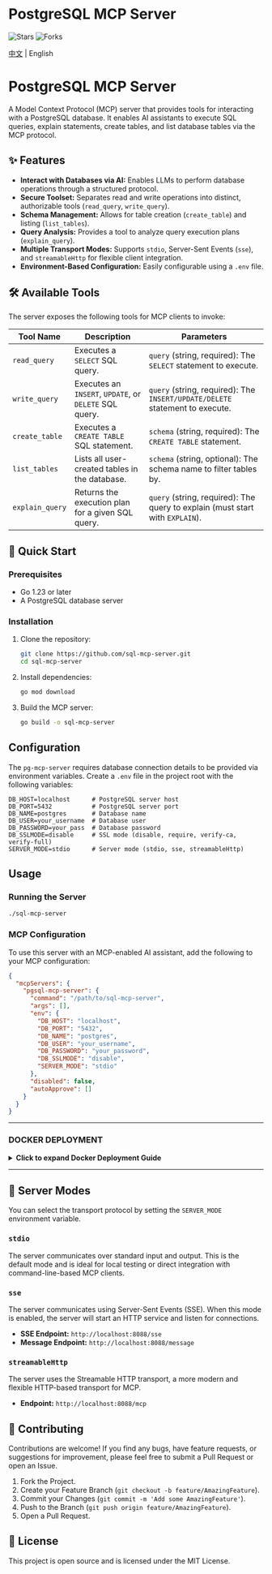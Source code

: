 # PostgreSQL MCP Server
![Stars](https://img.shields.io/github/stars/leixiaotian1/pgsql-mcp-server)
![Forks](https://img.shields.io/github/forks/leixiaotian1/pgsql-mcp-server)

[中文](readme_zh_CH.md) | English

# PostgreSQL MCP Server

A Model Context Protocol (MCP) server that provides tools for interacting with a PostgreSQL database. It enables AI assistants to execute SQL queries, explain statements, create tables, and list database tables via the MCP protocol.

## ✨ Features

*   **Interact with Databases via AI:** Enables LLMs to perform database operations through a structured protocol.
*   **Secure Toolset:** Separates read and write operations into distinct, authorizable tools (`read_query`, `write_query`).
*   **Schema Management:** Allows for table creation (`create_table`) and listing (`list_tables`).
*   **Query Analysis:** Provides a tool to analyze query execution plans (`explain_query`).
*   **Multiple Transport Modes:** Supports `stdio`, Server-Sent Events (`sse`), and `streamableHttp` for flexible client integration.
*   **Environment-Based Configuration:** Easily configurable using a `.env` file.

## 🛠️ Available Tools

The server exposes the following tools for MCP clients to invoke:

| Tool Name       | Description                                                | Parameters                                                                   |
| --------------- | ---------------------------------------------------------- | ---------------------------------------------------------------------------- |
| `read_query`    | Executes a `SELECT` SQL query.                             | `query` (string, required): The `SELECT` statement to execute.               |
| `write_query`   | Executes an `INSERT`, `UPDATE`, or `DELETE` SQL query.     | `query` (string, required): The `INSERT/UPDATE/DELETE` statement to execute. |
| `create_table`  | Executes a `CREATE TABLE` SQL statement.                   | `schema` (string, required): The `CREATE TABLE` statement.                   |
| `list_tables`   | Lists all user-created tables in the database.             | `schema` (string, optional): The schema name to filter tables by.            |
| `explain_query` | Returns the execution plan for a given SQL query.          | `query` (string, required): The query to explain (must start with `EXPLAIN`).|

## 🚀 Quick Start

### Prerequisites

- Go 1.23 or later
- A PostgreSQL database server

### Installation

1. Clone the repository:
   ```bash
   git clone https://github.com/sql-mcp-server.git
   cd sql-mcp-server
   ```

2. Install dependencies:
   ```bash
   go mod download
   ```

3. Build the MCP server:
   ```bash
   go build -o sql-mcp-server
   ```

## Configuration

The `pg-mcp-server` requires database connection details to be provided via environment variables. Create a `.env` file in the project root with the following variables:

```
DB_HOST=localhost      # PostgreSQL server host
DB_PORT=5432           # PostgreSQL server port
DB_NAME=postgres       # Database name
DB_USER=your_username  # Database user
DB_PASSWORD=your_pass  # Database password
DB_SSLMODE=disable     # SSL mode (disable, require, verify-ca, verify-full)
SERVER_MODE=stdio      # Server mode (stdio, sse, streamableHttp)
```

## Usage

### Running the Server

```bash
./sql-mcp-server
```

### MCP Configuration

To use this server with an MCP-enabled AI assistant, add the following to your MCP configuration:

```json
{
  "mcpServers": {
    "pgsql-mcp-server": {
      "command": "/path/to/sql-mcp-server",
      "args": [],
      "env": {
        "DB_HOST": "localhost",
        "DB_PORT": "5432",
        "DB_NAME": "postgres",
        "DB_USER": "your_username",
        "DB_PASSWORD": "your_password",
        "DB_SSLMODE": "disable",
        "SERVER_MODE": "stdio"
      },
      "disabled": false,
      "autoApprove": []
    }
  }
}
```
---


### DOCKER DEPLOYMENT

<details>
<summary><strong>Click to expand Docker Deployment Guide</strong></summary>


#### Prerequisites

- Docker installed

#### Deployment Steps

1.  **Clone the project**
    ```bash
    git clone https://github.com/leixiaotian1/pgsql-mcp-server.git
    cd pgsql-mcp-server
    ```

2.  **Configure `.env` file**
    
    Create a `.env` file in the project root directory. This file stores database connection information. **Ensure the `DB_HOST` value matches the database container name you'll start later.**
    
    ```properties
    DB_HOST=postgres
    DB_PORT=5432
    DB_NAME=postgres
    DB_USER=user
    DB_PASSWORD=password
    DB_SSLMODE=disable
    SERVER_MODE=sse
    ```

3.  **Create Docker network**

    To enable communication between the application container and database container, create a shared Docker network. This command only needs to run once.
    ```bash
    docker network create sql-mcp-network
    ```

4.  **Start PostgreSQL database container**

    Use this command to start a PostgreSQL container and connect it to our network.
    
    > **Note:**
    > - `--name postgres-dbpsk`: Container name, must exactly match the `DB_HOST` in your `.env` file.
    > - `--network sql-mcp-network`: Connect to the shared network.
    > - `-p 5432:5432`: Maps host's `5432` port to container's `5432` port. This means you can connect from your computer (e.g., using DBeaver) via `localhost:5432`, while the app container will access `5432` port directly through the internal network.

    ```bash
    docker run -d \
      --name postgres \
      --network sql-mcp-network \
      -e POSTGRES_USER=user \
      -e POSTGRES_PASSWORD=password \
      -e POSTGRES_DB=postgres \
      -p 5432:5432 \
      postgres
    ```

5.  **Build and run the application**

    Now you can use commands from the `Makefile` to manage the application.

    - **Build image and run container:**
      ```bash
      make build
      make run
      ```
      This will automatically stop old containers, build a new image, and start a new container.

    - **View application logs:**
      ```bash
      make logs
      ```
      If you see `Successfully connected to database`, everything is working correctly.

    - **Stop the application:**
      ```bash
      make stop
      ```

</details>


---

## 🔌 Server Modes

You can select the transport protocol by setting the `SERVER_MODE` environment variable.

### `stdio`

The server communicates over standard input and output. This is the default mode and is ideal for local testing or direct integration with command-line-based MCP clients.

### `sse`

The server communicates using Server-Sent Events (SSE). When this mode is enabled, the server will start an HTTP service and listen for connections.

*   **SSE Endpoint:** `http://localhost:8088/sse`
*   **Message Endpoint:** `http://localhost:8088/message`

### `streamableHttp`

The server uses the Streamable HTTP transport, a more modern and flexible HTTP-based transport for MCP.

*   **Endpoint:** `http://localhost:8088/mcp`

## 🤝 Contributing

Contributions are welcome! If you find any bugs, have feature requests, or suggestions for improvement, please feel free to submit a Pull Request or open an Issue.

1.  Fork the Project.
2.  Create your Feature Branch (`git checkout -b feature/AmazingFeature`).
3.  Commit your Changes (`git commit -m 'Add some AmazingFeature'`).
4.  Push to the Branch (`git push origin feature/AmazingFeature`).
5.  Open a Pull Request.

## 📄 License

This project is open source and is licensed under the MIT License.
